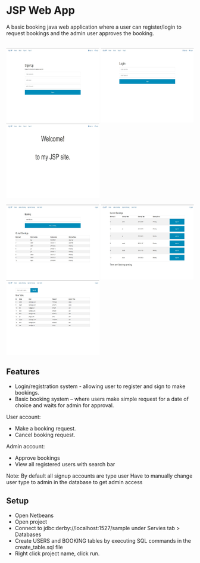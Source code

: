 # JSP Web App

A  basic booking java web application where a user can register/login to request bookings and the admin user approves the booking.<br /><br />

<p float="left">
  <img src="/myJSP/screenshots/signup.jpg" width="250" height="200" />
  <img src="/myJSP/screenshots/login.jpg" width="250" height="200" />
  <img src="/myJSP/screenshots/index.jpg" width="250" height="200" />
</p>
<p float="left">
  <img src="/myJSP/screenshots/booking.jpg" width="250" height="200" />
  <img src="/myJSP/screenshots/approve_booking.jpg" width="250" height="200" />
  <img src="/myJSP/screenshots/user_table.jpg" width="250" height="200" />
</p>

## Features
- Login/registration system - allowing user to register and sign to make bookings. 
- Basic booking system – where users make simple request for a date of choice and waits for admin for approval. 

User account:
- Make a booking request.
- Cancel booking request.

Admin account:
- Approve bookings
- View all registered users with search bar

Note: By default all signup accounts are type user 
Have to manually change user type to admin in the database to get admin access

## Setup
- Open Netbeans
- Open project
- Connect to jdbc:derby://localhost:1527/sample under Servies tab > Databases
- Create USERS and BOOKING tables by executing SQL commands in the create_table.sql file
- Right click project name, click run.


